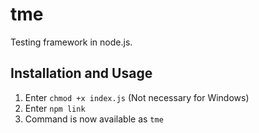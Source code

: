 # tme

Testing framework in node.js.

## Installation and Usage

1. Enter `chmod +x index.js` (Not necessary for Windows)
1. Enter `npm link`
1. Command is now available as `tme`

